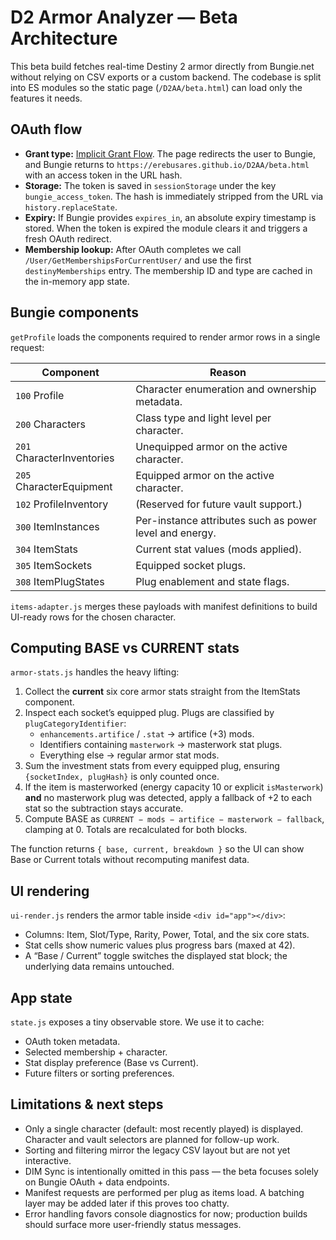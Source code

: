 # D2 Armor Analyzer — Beta Architecture

This beta build fetches real-time Destiny 2 armor directly from Bungie.net without relying on CSV exports or a custom backend. The codebase is split into ES modules so the static page (`/D2AA/beta.html`) can load only the features it needs.

## OAuth flow

* **Grant type:** [Implicit Grant Flow](https://bungie-net.github.io/#Implicit-Grant-Flow). The page redirects the user to Bungie, and Bungie returns to `https://erebusares.github.io/D2AA/beta.html` with an access token in the URL hash.
* **Storage:** The token is saved in `sessionStorage` under the key `bungie_access_token`. The hash is immediately stripped from the URL via `history.replaceState`.
* **Expiry:** If Bungie provides `expires_in`, an absolute expiry timestamp is stored. When the token is expired the module clears it and triggers a fresh OAuth redirect.
* **Membership lookup:** After OAuth completes we call `/User/GetMembershipsForCurrentUser/` and use the first `destinyMemberships` entry. The membership ID and type are cached in the in-memory app state.

## Bungie components

`getProfile` loads the components required to render armor rows in a single request:

| Component | Reason |
|-----------|-------|
| `100` Profile | Character enumeration and ownership metadata. |
| `200` Characters | Class type and light level per character. |
| `201` CharacterInventories | Unequipped armor on the active character. |
| `205` CharacterEquipment | Equipped armor on the active character. |
| `102` ProfileInventory | (Reserved for future vault support.) |
| `300` ItemInstances | Per-instance attributes such as power level and energy. |
| `304` ItemStats | Current stat values (mods applied). |
| `305` ItemSockets | Equipped socket plugs. |
| `308` ItemPlugStates | Plug enablement and state flags.

`items-adapter.js` merges these payloads with manifest definitions to build UI-ready rows for the chosen character.

## Computing BASE vs CURRENT stats

`armor-stats.js` handles the heavy lifting:

1. Collect the **current** six core armor stats straight from the ItemStats component.
2. Inspect each socket’s equipped plug. Plugs are classified by `plugCategoryIdentifier`:
   * `enhancements.artifice` / `.stat` → artifice (+3) mods.
   * Identifiers containing `masterwork` → masterwork stat plugs.
   * Everything else → regular armor stat mods.
3. Sum the investment stats from every equipped plug, ensuring `{socketIndex, plugHash}` is only counted once.
4. If the item is masterworked (energy capacity 10 or explicit `isMasterwork`) **and** no masterwork plug was detected, apply a fallback of +2 to each stat so the subtraction stays accurate.
5. Compute BASE as `CURRENT − mods − artifice − masterwork − fallback`, clamping at 0. Totals are recalculated for both blocks.

The function returns `{ base, current, breakdown }` so the UI can show Base or Current totals without recomputing manifest data.

## UI rendering

`ui-render.js` renders the armor table inside `<div id="app"></div>`:

* Columns: Item, Slot/Type, Rarity, Power, Total, and the six core stats.
* Stat cells show numeric values plus progress bars (maxed at 42).
* A “Base / Current” toggle switches the displayed stat block; the underlying data remains untouched.

## App state

`state.js` exposes a tiny observable store. We use it to cache:

* OAuth token metadata.
* Selected membership + character.
* Stat display preference (Base vs Current).
* Future filters or sorting preferences.

## Limitations & next steps

* Only a single character (default: most recently played) is displayed. Character and vault selectors are planned for follow-up work.
* Sorting and filtering mirror the legacy CSV layout but are not yet interactive.
* DIM Sync is intentionally omitted in this pass — the beta focuses solely on Bungie OAuth + data endpoints.
* Manifest requests are performed per plug as items load. A batching layer may be added later if this proves too chatty.
* Error handling favors console diagnostics for now; production builds should surface more user-friendly status messages.
